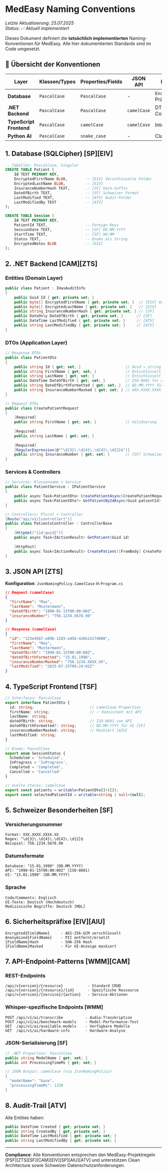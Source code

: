 <!-- „Der Herr, unser Gott, lasse uns freundlich ansehen. Lass unsere Arbeit nicht vergeblich sein – ja, lass gelingen, was wir tun!" Psalm 90,17 -->

# MedEasy Naming Conventions

*Letzte Aktualisierung: 25.07.2025*  
*Status: ✅ Aktuell implementiert*

Dieses Dokument definiert die **tatsächlich implementierten** Naming-Konventionen für MedEasy. Alle hier dokumentierten Standards sind im Code umgesetzt.

## 🎯 Übersicht der Konventionen

| Layer | Klassen/Types | Properties/Fields | JSON API | Besonderheiten |
|-------|---------------|-------------------|----------|----------------|
| **Database** | `PascalCase` | `PascalCase` | - | `Encrypted`/`Anonymized` Präfixe |
| **.NET Backend** | `PascalCase` | `PascalCase` | `camelCase` | DTOs, Services, Controllers |
| **TypeScript Frontend** | `PascalCase` | `camelCase` | `camelCase` | Interfaces, Enums |
| **Python AI** | `PascalCase` | `snake_case` | - | Classes, functions |

## 1. Database (SQLCipher) [SP][EIV]

```sql
-- Tabellen: PascalCase, Singular
CREATE TABLE Patient (
    Id TEXT PRIMARY KEY,
    EncryptedFirstName BLOB,        -- [EIV] Verschlüsselte Felder
    EncryptedLastName BLOB,         -- [EIV] 
    InsuranceNumberHash TEXT,       -- [SF] Hash-Suffix
    DateOfBirth TEXT,               -- [SF] Schweizer Format
    LastModified TEXT,              -- [ATV] Audit-Felder
    LastModifiedBy TEXT             -- [ATV]
);

CREATE TABLE Session (
    Id TEXT PRIMARY KEY,
    PatientId TEXT,                 -- Foreign Keys
    SessionDate TEXT,               -- [SF] DD.MM.YYYY
    StartTime TEXT,                 -- [SF] HH:MM
    Status TEXT,                    -- Enums als String
    EncryptedNotes BLOB             -- [EIV]
);
```

## 2. .NET Backend [CAM][ZTS]

### Entities (Domain Layer)
```csharp
public class Patient : IHasAuditInfo
{
    public Guid Id { get; private set; }
    public byte[] EncryptedFirstName { get; private set; }  // [EIV] Getrennte Namen
    public byte[] EncryptedLastName { get; private set; }   // [EIV]
    public string InsuranceNumberHash { get; private set; } // [SF]
    public DateOnly DateOfBirth { get; private set; }      // [SF]
    public DateTime LastModified { get; private set; }     // [ATV]
    public string LastModifiedBy { get; private set; }     // [ATV]
}
```

### DTOs (Application Layer)
```csharp
// Response DTOs
public class PatientDto
{
    public string Id { get; set; }                    // Guid → string für JSON
    public string FirstName { get; set; }             // Entschlüsselt
    public string LastName { get; set; }              // Entschlüsselt
    public DateTime DateOfBirth { get; set; }         // ISO-8601 für API
    public string DateOfBirthFormatted { get; set; }  // DD.MM.YYYY für UI [SF]
    public string InsuranceNumberMasked { get; set; } // XXX.XXXX.XXXX.## [AIU]
}

// Request DTOs
public class CreatePatientRequest
{
    [Required]
    public string FirstName { get; set; }             // Validierung
    
    [Required]
    public string LastName { get; set; }
    
    [Required]
    [RegularExpression(@"^\d{3}\.\d{4}\.\d{4}\.\d{2}$")]
    public string InsuranceNumber { get; set; }       // [SF] Schweizer Format
}
```

### Services & Controllers
```csharp
// Services: Klassenname + Service
public class PatientService : IPatientService
{
    public async Task<PatientDto> CreatePatientAsync(CreatePatientRequest request, string currentUser)
    public async Task<PatientDto?> GetPatientByIdAsync(Guid patientId)
}

// Controllers: Plural + Controller
[Route("api/v1/[controller]")]
public class PatientsController : ControllerBase
{
    [HttpGet("{id:guid}")]
    public async Task<IActionResult> GetPatient(Guid id)
    
    [HttpPost]
    public async Task<IActionResult> CreatePatient([FromBody] CreatePatientRequest request)
}
```

## 3. JSON API [ZTS]

**Konfiguration**: `JsonNamingPolicy.CamelCase` in `Program.cs`

```json
// Request (camelCase)
{
  "firstName": "Max",
  "lastName": "Mustermann",
  "dateOfBirth": "1990-01-15T00:00:00Z",
  "insuranceNumber": "756.1234.5678.90"
}

// Response (camelCase)
{
  "id": "123e4567-e89b-12d3-a456-426614174000",
  "firstName": "Max",
  "lastName": "Mustermann",
  "dateOfBirth": "1990-01-15T00:00:00Z",
  "dateOfBirthFormatted": "15.01.1990",
  "insuranceNumberMasked": "756.1234.XXXX.XX",
  "lastModified": "2025-07-25T09:24:02Z"
}
```

## 4. TypeScript Frontend [TSF]

```typescript
// Interfaces: PascalCase
export interface PatientDto {
  id: string;                         // camelCase Properties
  firstName: string;                  // ✅ Konsistent mit API
  lastName: string;
  dateOfBirth: string;                // ISO-8601 von API
  dateOfBirthFormatted?: string;      // DD.MM.YYYY für UI [SF]
  insuranceNumberMasked: string;      // Maskiert [AIU]
  lastModified: string;
}

// Enums: PascalCase
export enum SessionStatus {
  Scheduled = 'Scheduled',
  InProgress = 'InProgress',
  Completed = 'Completed',
  Cancelled = 'Cancelled'
}

// Svelte Stores: camelCase
export const patients = writable<PatientDto[]>([]);
export const selectedPatientId = writable<string | null>(null);
```

## 5. Schweizer Besonderheiten [SF]

### Versicherungsnummer
```
Format: XXX.XXXX.XXXX.XX
Regex: ^\d{3}\.\d{4}\.\d{4}\.\d{2}$
Beispiel: 756.1234.5678.90
```

### Datumsformate
```
Database: "15.01.1990" (DD.MM.YYYY)
API: "1990-01-15T00:00:00Z" (ISO-8601)
UI: "15.01.1990" (DD.MM.YYYY)
```

### Sprache
```
Code/Comments: Englisch
UI-Texte: Deutsch (Hochdeutsch)
Medizinische Begriffe: Deutsch [MDL]
```

## 6. Sicherheitspräfixe [EIV][AIU]

```
Encrypted{FieldName}     - AES-256-GCM verschlüsselt
Anonymized{FieldName}    - PII entfernt/ersetzt
{FieldName}Hash          - SHA-256 Hash
{FieldName}Masked        - Für UI-Anzeige maskiert
```

## 7. API-Endpoint-Patterns [WMM][CAM]

### REST-Endpoints
```
/api/v{version}/{resource}           - Standard CRUD
/api/v{version}/{resource}/{id}      - Spezifische Ressource
/api/v{version}/{service}/{action}   - Service-Aktionen
```

### Whisper-spezifische Endpoints [WMM]
```
POST /api/v1/ai/transcribe          - Audio-Transkription
POST /api/v1/ai/benchmark-models    - Model-Performance-Test
GET  /api/v1/ai/available-models    - Verfügbare Modelle
GET  /api/v1/ai/hardware-info       - Hardware-Analyse
```

### JSON-Serialisierung [SF]
```csharp
// .NET Properties: PascalCase
public string ModelName { get; set; }
public int ProcessingTimeMs { get; set; }

// JSON Output: camelCase (via JsonNamingPolicy)
{
  "modelName": "base",
  "processingTimeMs": 1250
}
```

## 8. Audit-Trail [ATV]

Alle Entities haben:
```csharp
public DateTime Created { get; private set; }
public string CreatedBy { get; private set; }
public DateTime LastModified { get; private set; }
public string LastModifiedBy { get; private set; }
```

---

**Compliance**: Alle Konventionen entsprechen den MedEasy-Projektregeln [PSF][ZTS][SF][CAM][EIV][SP][AIU][ATV] und unterstützen Clean Architecture sowie Schweizer Datenschutzanforderungen.
